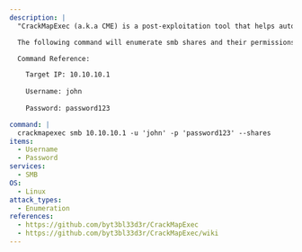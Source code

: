 ```yaml
---
description: |
  "CrackMapExec (a.k.a CME) is a post-exploitation tool that helps automate assessing the security of large Active Directory networks." - https://github.com/byt3bl33d3r/CrackMapExec/wiki

  The following command will enumerate smb shares and their permissions. 

  Command Reference:

  	Target IP: 10.10.10.1
    
    Username: john
    
    Password: password123

command: |
  crackmapexec smb 10.10.10.1 -u 'john' -p 'password123' --shares
items:
  - Username
  - Password
services:
  - SMB
OS:
  - Linux
attack_types:
  - Enumeration
references:
  - https://github.com/byt3bl33d3r/CrackMapExec
  - https://github.com/byt3bl33d3r/CrackMapExec/wiki
---
```

